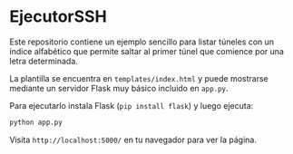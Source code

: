 # EjecutorSSH

Este repositorio contiene un ejemplo sencillo para listar túneles con un índice alfabético que permite saltar al primer túnel que comience por una letra determinada.

La plantilla se encuentra en `templates/index.html` y puede mostrarse mediante un servidor Flask muy básico incluido en `app.py`.

Para ejecutarlo instala Flask (`pip install flask`) y luego ejecuta:

```bash
python app.py
```

Visita `http://localhost:5000/` en tu navegador para ver la página.

